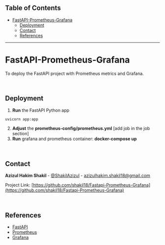 <!-- DEPLOYMENT  -->

## Table of Contents

- [FastAPI-Prometheus-Grafana <a name = "about_the_project"></a>](#fastapi-prometheus-grafana-)
  - [Deployment <a name = "deployment"></a>](#deployment-)
  - [Contact <a name = "contact"></a>](#contact-)
  - [References <a name = "references"></a>](#references-)

---

<!-- ABOUT THE PROJECT -->

# FastAPI-Prometheus-Grafana <a name = "about_the_project"></a>

To deploy the FastAPI project with Prometheus metrics and Grafana.

<br/>

<!-- DEPLOYMENT -->

## Deployment <a name = "deployment"></a>

1. **Run** the FastAPI Python app

```python
uvicorn app:app
```

2. **Adjust** the **prometheus-config/prometheus.yml** [add job in the job section]
3. **Run** grafana and prometheus container: **docker-compose up**

<br/>

<!-- CONTACT -->

## Contact <a name = "contact"></a>

**Azizul Hakim Shakil** - [@ShakilAzizul](https://twitter.com/ShakilAzizul) - azizulhakim.shakil18@gmail.com

Project Link: [https://github.com/shakil18/Fastapi-Prometheus-Grafana](https://github.com/shakil18/Fastapi-Prometheus-Grafana)

<br/>

<!-- REFERENCES -->

## References <a name = "references"></a>

- [FastAPI](https://fastapi.tiangolo.com/)
- [Prometheus](https://prometheus.io/)
- [Grafana](https://grafana.com/)
